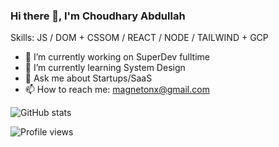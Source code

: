 ### Hi there 👋, I'm Choudhary Abdullah

Skills: JS / DOM + CSSOM / REACT / NODE / TAILWIND + GCP

- 🔭 I’m currently working on SuperDev fulltime
- 🌱 I’m currently learning System Design
- 💬 Ask me about Startups/SaaS
- 📫 How to reach me: magnetonx@gmail.com

![GitHub stats](https://github-readme-stats.vercel.app/api?username=twoabd&show_icons=true&count_private=true)  

![Profile views](https://gpvc.arturio.dev/twoabd)  
